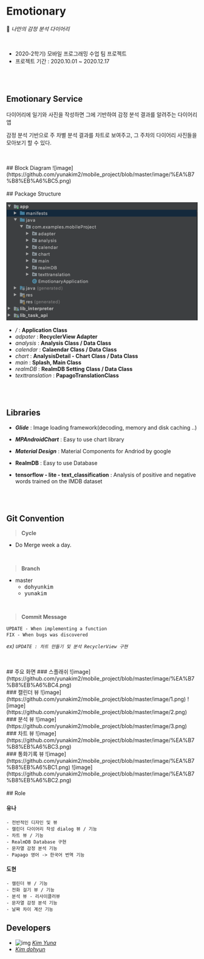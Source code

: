# Emotionary

📌 *나만의 감정 분석 다이어리*

<br>

- 2020-2학기) 모바일 프로그래밍 수업 팀 프로젝트 
- 프로젝트 기간 : 2020.10.01 ~ 2020.12.17

<br>

<br>

## Emotionary Service

다이어리에 일기와 사진을 작성하면 그에 기반하여 감정 분석 결과를 알려주는 다이어리 앱

감정 분석 기반으로 주 차별 분석 결과를 차트로 보여주고, 그 주차의 다이어리 사진들을 모아보기 할 수 있다.

<br>

<br>
## Block Diagram
![image](https://github.com/yunakim2/mobile_project/blob/master/image/%EA%B7%B8%EB%A6%BC5.png)
<br>
<br>
## Package Structure

![image](https://github.com/yunakim2/mobile_project/blob/master/image/package.png)
- */* : **Application Class**
- *adpater* : **RecyclerView Adapter**
- *analysis* : **Analysis Class / Data Class**
- *calendar* : **Calaendar Class / Data Class**
- *chart* : **AnalysisDetail - Chart Class / Data Class**
- *main* : **Splash, Main Class**
- *realmDB* : **RealmDB Setting Class / Data Class**
- *texttranslation* : **PapagoTranslationClass**

<br>

<br>

## Libraries

- ***Glide*** : Image loading framework(decoding, memory and disk caching ..)
- ***MPAndroidChart*** : Easy to use chart library
- ***Material Design*** : Material Components for Andriod by google

- **RealmDB** : Easy to use Database
- **tensorflow - lite - text_classification** : Analysis of positive and negative words trained on the IMDB dataset

<br>

<br>

## Git Convention

> **Cycle**

- Do Merge week a day.

<br>

> **Branch**

- master
  - <kbd>dohyunkim</kbd>
  - <kbd>yunakim</kbd>

<br>

> **Commit Message**

```
UPDATE - When implementing a function
FIX - When bugs was discovered
```

*ex) `UPDATE : 차트 만들기 및 분석 RecyclerView 구현`*

<br>

<br>
## 주요 화면
### 스플래쉬
![image](https://github.com/yunakim2/mobile_project/blob/master/image/%EA%B7%B8%EB%A6%BC4.png)
<br>
### 캘린더 뷰
![image](https://github.com/yunakim2/mobile_project/blob/master/image/1.png)
![image](https://github.com/yunakim2/mobile_project/blob/master/image/2.png)
<br>
### 분석 뷰
![image](https://github.com/yunakim2/mobile_project/blob/master/image/3.png)
<br>
### 차트 뷰
![image](https://github.com/yunakim2/mobile_project/blob/master/image/%EA%B7%B8%EB%A6%BC3.png)
<br>
### 통화기록 뷰
![image](https://github.com/yunakim2/mobile_project/blob/master/image/%EA%B7%B8%EB%A6%BC1.png)
![image](https://github.com/yunakim2/mobile_project/blob/master/image/%EA%B7%B8%EB%A6%BC2.png)
<br>
<br>
## Role

#### 유나

~~~
- 전반적인 디자인 및 뷰 
- 캘린더 다이어리 작성 dialog 뷰 / 기능
- 차트 뷰 / 기능
- RealmDB Database 구현
- 문자열 감정 분석 기능
- Papago 영어 -> 한국어 번역 기능
~~~

#### 도현

~~~
- 캘린더 뷰 / 기능
- 전화 걸기 뷰 / 기능
- 분석 뷰 - 리사이클러뷰
- 문자열 감정 분석 기능
- 날짜 차이 계산 기능
~~~



## Developers

* ![img](https://github.com/yunakim2.png?size=100) [*Kim Yuna*](https://github.com/yunakim2)
* *[Kim dohyun](https://github.com/dohyunKim12)*





